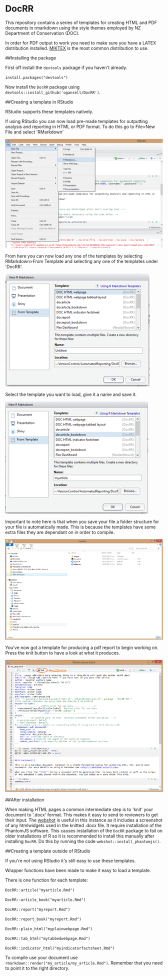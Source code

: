 # DocRR

This repository contains a series of templates for creating HTML and PDF documents in rmarkdown using the style themes employed by NZ Department of Conservation (DOC).

In order for PDF output to work you need to make sure you have a LATEX distribution installed. [MIKTEX](https://miktex.org/) is the most common distribution to use.

##Installing the package


First off install the ``devtools`` package if you haven't already.

``install.packages("devtools")``

Now install the ``DocRR`` package using ``devtools::install_github('ogansell/DocRR')``.

##Creating a template in RStudio


RStudio supports these templates natively. 

If using RStudio you can now load pre-made templates for outputting analysis and reporting in HTML or PDF format. To do this go to
File>New File and select 'RMarkdown'

![](rmarkdown1.bmp)


From here you can now load any one of the templates by selecting 
RMarkdown>From Template and selecting any one of the templates under 'DocRR'.


![](rmarkdown2.bmp)



Select the template you want to load, give it a name and save it. 


![](rmarkdown3.bmp)



Important to note here is that when you save your file a folder structure for your file is automatically made. This is because the templates have some extra files they are dependant on in order to compile.


![](rmarkdown4.bmp)



You've now got a template for producing a pdf report to begin working on.
Press the knit button to have a look at what it produces. 


![](rmarkdown8.bmp)

##After installation


When making HTML pages a common intermediate step is to 'knit' your document to '.docx' format. This makes it easy to send to reviewers to get their input. The [webshot](https://cran.r-project.org/web/packages/webshot/vignettes/intro.html) is useful in this instance as it includes a screenshot of any htmlwidgets used in the knitted .docx file. It require installation of the PhantomJS software. This causes installation of the ``DocRR`` package to fail on older installations of R so it is recommended to install this manually after installing ``DocRR``. Do this by running the code ``webshot::install_phantomjs()``.


##Creating a template outside of RStudio



If you're not using RStudio it's still easy to use these templates.

Wrapper functions have been made to make it easy to load a template.

There is one function for each template:

``DocRR::article("myarticle.Rmd")``

``DocRR::article_book("myarticle.Rmd")``

``DocRR::report("myreport.Rmd")``

``DocRR::report_book("myreport.Rmd")``

``DocRR::plain_html("myplainwebpage.Rmd")``

``DocRR::tab_html("mytabbedwebpage.Rmd")``

``DocRR::indicator_html("myindicatorfactsheet.Rmd")``


To compile use your document use ``rmarkdown::render("my_article/my_article.Rmd")``. Remember that you need to point it to the right directory.

